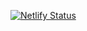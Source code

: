 [![Netlify Status](https://api.netlify.com/api/v1/badges/6ac124d9-afcb-46c9-8890-ec520ad8ca6f/deploy-status)](https://app.netlify.com/sites/abzo/deploys)

